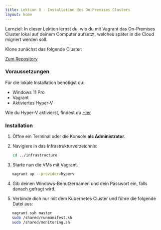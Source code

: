 ```yaml
---
title: Lektion 0 - Installation des On-Premises Clusters
layout: home
---
```


Lernziel: In dieser Lektion lernst du, wie du mit Vagrant das On-Premises Cluster lokal auf deinem Computer aufsetzt, welches später in die Cloud migriert werden soll.

Klone zunächst das folgende Cluster:

[Zum Repository](https://github.com/K8s-Migration-Training/infrastructure)

### Voraussetzungen

Für die lokale Installation benötigst du:

- Windows 11 Pro
- Vagrant
- Aktiviertes Hyper-V

Wie du Hyper-V aktivierst, findest du [Hier](https://learn.microsoft.com/de-de/windows-server/virtualization/hyper-v/get-started/install-hyper-v?tabs=powershell&pivots=windows)

### Installation

1. Öffne ein Terminal oder die Konsole **als Administrator**.
2. Navigiere in das Infrastrukturverzeichnis:

   ```bash
   cd ../infrastructure
   ```

3. Starte nun die VMs mit Vagrant.

```bash
   vagrant up --provider=hyperv
```

4. Gib deinen Windows-Benutzernamen und dein Passwort ein, falls danach gefragt wird.

5. Verbinde dich nur mit dem Kubernetes Cluster und führe die folgende Datei aus:

```bash
   vagrant ssh master
   sudo /shared/runmanifest.sh
   sudo /shared/monitoring.sh
```
